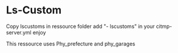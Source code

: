 # Ls-Custom
Copy lscustoms in ressource folder
add "- lscustoms" in your citmp-server.yml
enjoy

This ressource uses Phy_prefecture and phy_garages
